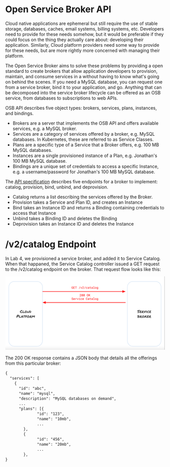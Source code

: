 # Open Service Broker API

Cloud native applications are ephemeral but still require the use of stable storage, databases,
caches, email systems, billing systems, etc. Developers need to provide for these needs somehow,
but it would be preferable if they could focus on the thing they actually care about: developing
their application. Similarly, Cloud platform providers need some way to provide for these needs,
but are more rightly more concerned with managing their platform.

The Open Service Broker aims to solve these problems by providing a open standard to create brokers
that allow application developers to provision, maintain, and consume services in a without having 
to know what's going on behind the scenes. If you need a MySQL database, you can request one from
a service broker, bind it to your application, and go. Anything that can be decomposed into the
service broker lifecycle can be offered as an OSB service, from databases to subscriptions to
web APIs.

OSB API describes five object types: brokers, services, plans, instances, and bindings.

* Brokers are a server that implements the OSB API and offers available services, e.g. a MySQL broker.
* Services are a category of services offered by a broker, e.g. MySQL databases. In Kubernetes,
these are referred to as Service Classes.
* Plans are a specific type of a Service that a Broker offers, e.g. 100 MB MySQL databases.
* Instances are a single provisioned instance of a Plan, e.g. Jonathan's 100 MB MySQL database.
* Bindings are a unique set of credentials to access a specific Instance, e.g. a username/password for Jonathan's 100 MB MySQL database.

The [API specification](https://github.com/openservicebrokerapi/servicebroker) describes five
endpoints for a broker to implement: catalog, provision, bind, unbind, and deprovision.

* Catalog returns a list describing the services offered by the Broker.
* Provision takes a Service and Plan ID, and creates an Instance
* Bind takes an Instance ID and returns a Binding containing credentials to access that Instance
* Unbind takes a Binding ID and deletes the Binding
* Deprovision takes an Instance ID and deletes the Instance

# /v2/catalog Endpoint

In Lab 4, we provisioned a service broker, and added it to Service Catalog. When that happaned,
the Service Catalog controller issued a GET request to the /v2/catalog endpoint on the broker.
That request flow looks like this:

![/v2/catalog Request](../images/catalog_request.png)

The 200 OK response contains a JSON body that details all the offerings from this particular broker:
```
{
  "services": [
    {
      "id": "abc",
      "name": "mysql",
      "description": "MySQL databases on demand",
      ...
      "plans": [{
              "id": "123",
              "name": "10mb",
              ...
        },
        {
              "id": "456",
              "name": "20mb",
              ...
        },
}

```
